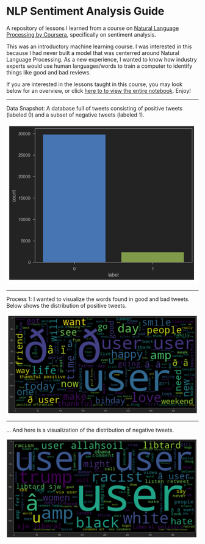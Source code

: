 # NLP Sentiment Analysis Guide

A repository of lessons I learned from a course on [Natural Language Processing by Coursera](https://www.coursera.org/learn/twitter-sentiment-analysis/home/welcome), specifically on sentiment analysis.

This was an introductory machine learning course. I was interested in this because I had never built a model that was centerred around Natural Language Processing. As a new experience, I wanted to know how industry experts would use human languages/words to train a computer to identify things like good and bad reviews.

If you are interested in the lessons taught in this course, you may look below for an overview, or click [here to to view the entire notebook](https://nbviewer.jupyter.org/github/gianmillare/NLP-Sentiment-Analysis-Guide/blob/main/NLP_Sentiment.ipynb). Enjoy!

<hr>

Data Snapshot: A database full of tweets consisting of positive tweets (labeled 0) and a subset of negative tweets (labeled 1).

![](images/data.png)

<hr>

Process 1: I wanted to visualize the words found in good and bad tweets. Below shows the distribution of positive tweets.

![](images/good.png)

<hr>

... And here is a visualization of the distribution of negative tweets.

![](images/bad.png)
